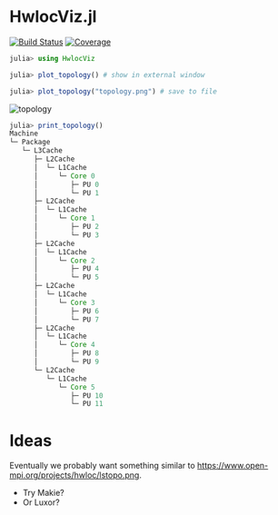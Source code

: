 # HwlocViz.jl

[![Build Status](https://github.com/crstnbr/HwlocViz.jl/workflows/CI/badge.svg)](https://github.com/crstnbr/HwlocViz.jl/actions)
[![Coverage](https://codecov.io/gh/crstnbr/HwlocViz.jl/branch/master/graph/badge.svg)](https://codecov.io/gh/crstnbr/HwlocViz.jl)

```julia
julia> using HwlocViz

julia> plot_topology() # show in external window

julia> plot_topology("topology.png") # save to file
```

![topology](https://user-images.githubusercontent.com/187980/112912936-029c8280-90f9-11eb-890c-021de0a79f09.png)


```julia
julia> print_topology()
Machine
└─ Package
   └─ L3Cache
      ├─ L2Cache
      │  └─ L1Cache
      │     └─ Core 0
      │        ├─ PU 0
      │        └─ PU 1
      ├─ L2Cache
      │  └─ L1Cache
      │     └─ Core 1
      │        ├─ PU 2
      │        └─ PU 3
      ├─ L2Cache
      │  └─ L1Cache
      │     └─ Core 2
      │        ├─ PU 4
      │        └─ PU 5
      ├─ L2Cache
      │  └─ L1Cache
      │     └─ Core 3
      │        ├─ PU 6
      │        └─ PU 7
      ├─ L2Cache
      │  └─ L1Cache
      │     └─ Core 4
      │        ├─ PU 8
      │        └─ PU 9
      └─ L2Cache
         └─ L1Cache
            └─ Core 5
               ├─ PU 10
               └─ PU 11
```

# Ideas

Eventually we probably want something similar to https://www.open-mpi.org/projects/hwloc/lstopo.png.

* Try Makie?
* Or Luxor?
